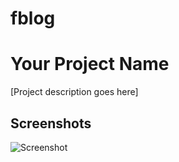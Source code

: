 
# fblog

# Your Project Name

[Project description goes here]

## Screenshots
![Screenshot](https://i.ibb.co/GRxNWZW/your-screenshot.png)

